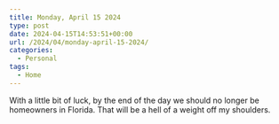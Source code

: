 ```yaml
---
title: Monday, April 15 2024
type: post
date: 2024-04-15T14:53:51+00:00
url: /2024/04/monday-april-15-2024/
categories:
  - Personal
tags:
  - Home
---
```


With a little bit of luck, by the end of the day we should no longer be homeowners in Florida. That will be a hell of a weight off my shoulders.